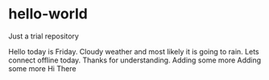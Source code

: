 # hello-world
Just a trial repository

Hello today is Friday. Cloudy weather and most likely it is going to rain.
Lets connect offline today.
Thanks for understanding.
Adding some more
Adding some more
Hi There
